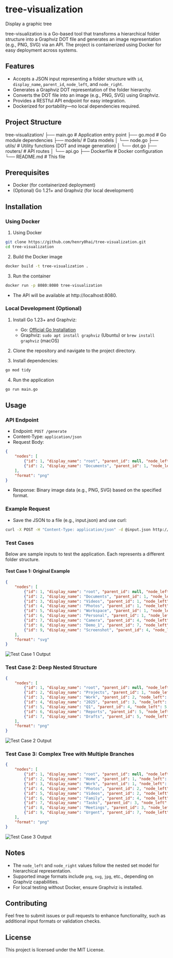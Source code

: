 # tree-visualization

Display a graphic tree

tree-visualization is a Go-based tool that transforms a hierarchical folder structure into a Graphviz DOT file and generates an image representation (e.g., PNG, SVG) via an API. The project is containerized using Docker for easy deployment across systems.

## Features

- Accepts a JSON input representing a folder structure with `id`, `display_name`, `parent_id`, `node_left`, and `node_right`.
- Generates a Graphviz DOT representation of the folder hierarchy.
- Converts the DOT file into an image (e.g., PNG, SVG) using Graphviz.
- Provides a RESTful API endpoint for easy integration.
- Dockerized for portability—no local dependencies required.

## Project Structure

tree-visualization/
├── main.go          # Application entry point
├── go.mod          # Go module dependencies
├── models/         # Data models
│   └── node.go
├── utils/          # Utility functions (DOT and image generation)
│   └── dot.go
├── routers/        # API routes
│   └── api.go
├── Dockerfile      # Docker configuration
└── README.md       # This file

## Prerequisites

- Docker (for containerized deployment)
- (Optional) Go 1.21+ and Graphviz (for local development)

## Installation

### Using Docker

1. Using Docker

```bash
git clone https://github.com/henry0hai/tree-visualization.git
cd tree-visualization
```

2. Build the Docker image

```bash
docker build -t tree-visualization .
```

3. Run the container

```bash
docker run -p 8080:8080 tree-visualization
```

- The API will be available at http://localhost:8080.

### Local Development (Optional)

1. Install Go 1.23+ and Graphviz:  

   * Go: [Official Go Installation](https://go.dev/doc/install)
   * Graphviz: `sudo apt install graphviz` (Ubuntu) or `brew install graphviz` (macOS)

2. Clone the repository and navigate to the project directory.

3. Install dependencies:

```bash
go mod tidy
```

4. Run the application

```bash
go run main.go
```

## Usage

### API Endpoint

- Endpoint: `POST /generate`
- Content-Type: `application/json`
- Request Body:

```JSON
{
    "nodes": [
        {"id": 1, "display_name": "root", "parent_id": null, "node_left": 1, "node_right": 20},
        {"id": 2, "display_name": "Documents", "parent_id": 1, "node_left": 2, "node_right": 3}
    ],
    "format": "png"
}
```

- Response: Binary image data (e.g., PNG, SVG) based on the specified format.

### Example Request

- Save the JSON to a file (e.g., input.json) and use curl:

```bash
curl -X POST -H "Content-Type: application/json" -d @input.json http://localhost:8080/generate --output output.png
```

### Test Cases

Below are sample inputs to test the application. Each represents a different folder structure.

#### Test Case 1: Original Example

```JSON
{
    "nodes": [
        {"id": 1, "display_name": "root", "parent_id": null, "node_left": 1, "node_right": 20},
        {"id": 2, "display_name": "Documents", "parent_id": 1, "node_left": 2, "node_right": 3},
        {"id": 3, "display_name": "Videos", "parent_id": 1, "node_left": 4, "node_right": 5},
        {"id": 4, "display_name": "Photos", "parent_id": 1, "node_left": 6, "node_right": 15},
        {"id": 5, "display_name": "Workspace", "parent_id": 1, "node_left": 16, "node_right": 17},
        {"id": 6, "display_name": "Personal", "parent_id": 1, "node_left": 18, "node_right": 19},
        {"id": 7, "display_name": "Camera", "parent_id": 4, "node_left": 7, "node_right": 10},
        {"id": 8, "display_name": "Demo_1", "parent_id": 7, "node_left": 8, "node_right": 9},
        {"id": 9, "display_name": "Screenshot", "parent_id": 4, "node_left": 11, "node_right": 12}
    ],
    "format": "svg"
}
```

![Test Case 1 Output](test_case_1.png)

### Test Case 2: Deep Nested Structure

```JSON
{
    "nodes": [
        {"id": 1, "display_name": "root", "parent_id": null, "node_left": 1, "node_right": 14},
        {"id": 2, "display_name": "Projects", "parent_id": 1, "node_left": 2, "node_right": 13},
        {"id": 3, "display_name": "Work", "parent_id": 2, "node_left": 3, "node_right": 12},
        {"id": 4, "display_name": "2025", "parent_id": 3, "node_left": 4, "node_right": 11},
        {"id": 5, "display_name": "Q1", "parent_id": 4, "node_left": 5, "node_right": 10},
        {"id": 6, "display_name": "Reports", "parent_id": 5, "node_left": 6, "node_right": 7},
        {"id": 7, "display_name": "Drafts", "parent_id": 5, "node_left": 8, "node_right": 9}
    ],
    "format": "png"
}
```

![Test Case 2 Output](test_case_2.png)

### Test Case 3: Complex Tree with Multiple Branches

```JSON
{
    "nodes": [
        {"id": 1, "display_name": "root", "parent_id": null, "node_left": 1, "node_right": 18},
        {"id": 2, "display_name": "Home", "parent_id": 1, "node_left": 2, "node_right": 9},
        {"id": 3, "display_name": "Work", "parent_id": 1, "node_left": 10, "node_right": 17},
        {"id": 4, "display_name": "Photos", "parent_id": 2, "node_left": 3, "node_right": 6},
        {"id": 5, "display_name": "Videos", "parent_id": 2, "node_left": 7, "node_right": 8},
        {"id": 6, "display_name": "Family", "parent_id": 4, "node_left": 4, "node_right": 5},
        {"id": 7, "display_name": "Tasks", "parent_id": 3, "node_left": 11, "node_right": 14},
        {"id": 8, "display_name": "Meetings", "parent_id": 3, "node_left": 15, "node_right": 16},
        {"id": 9, "display_name": "Urgent", "parent_id": 7, "node_left": 12, "node_right": 13}
    ],
    "format": "png"
}
```

![Test Case 3 Output](test_case_3.png)

## Notes

- The `node_left` and `node_right` values follow the nested set model for hierarchical representation.
- Supported image formats include `png`, `svg`, `jpg`, etc., depending on Graphviz capabilities.
- For local testing without Docker, ensure Graphviz is installed.

## Contributing

Feel free to submit issues or pull requests to enhance functionality, such as additional input formats or validation checks.

## License

This project is licensed under the MIT License.
